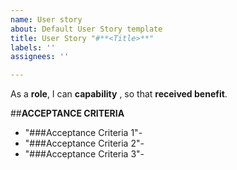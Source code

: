 ```yaml
---
name: User story
about: Default User Story template
title: User Story "#**<Title>**"
labels: ''
assignees: ''

---
```


As a **role**, I can **capability** , so that **received benefit**.

##**ACCEPTANCE CRITERIA**


- "###Acceptance Criteria 1"-
- "###Acceptance Criteria 2"-
- "###Acceptance Criteria 3"-                                                                        
